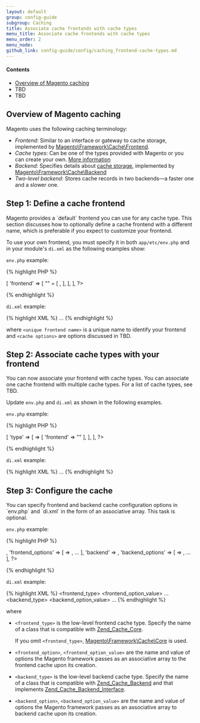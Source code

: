 ```yaml
---
layout: default
group: config-guide
subgroup: Caching
title: Associate cache frontends with cache types
menu_title: Associate cache frontends with cache types
menu_order: 2
menu_node: 
github_link: config-guide/config/caching_frontend-cache-types.md
---
```


#### Contents 

*	<a href="#cache-mage-over">Overview of Magento caching</a>
*	TBD
* TBD

<h2 id="cache-mage-over">Overview of Magento caching</h2>
Magento uses the following caching terminology:

* *Frontend*: Similar to an interface or gateway to cache storage, implemented by <a href="{{ site.mage2000url }}lib/internal/Magento/Framework/Cache/Frontend" target="_blank">Magento\Framework\Cache\Frontend</a>.
* *Cache types*: Can be one of the types provided with Magento or you can create your own. <a href="{{ site.gdeurl }}config-guide/config/caching-cache-type.html">More information</a>
* *Backend*: Specifies details about <a href="http://framework.zend.com/manual/1.12/en/zend.cache.backends.html" target="_blank">cache storage</a>, implemented by <a href="{{ site.mage2000url }}lib/internal/Magento/Framework/Cache/Backend" target="_blank">Magento\Framework\Cache\Backend</a>
* *Two-level backend*: Stores cache records in two backends&mdash;a faster one and a slower one.

<h2 id="cache-mage-frontend">Step 1: Define a cache frontend</h2>
Magento provides a `default` frontend you can use for any cache type. This section discusses how to optionally define a cache frontend with a different name, which is preferable if you expect to customize your frontend.
 
To use your own frontend, you must specify it in both `app/etc/env.php` and in your module's `di.xml` as the following examples show:

`env.php` example:

{% highlight PHP %}
<? php
'cache' => [
    'frontend' => [
        "<unique frontend name>" = [
             <cache options>,
        ],
    ],
],
?>
{% endhighlight %}

`di.xml` example:

{% highlight XML %}
<type name="Magento\App\Cache\Frontend\Pool">
    <arguments>
        <argument name="frontendSettings" xsi:type="array">
            <item name="<unique frontend name>" xsi:type="string">
               <cache options>
            </item>
            ...
        </argument>
    </arguments>
</type>
{% endhighlight %}

where `<unique frontend name>` is a unique name to identify your frontend and `<cache options>` are options discussed in TBD.

<h2 id="cache-mage-types">Step 2: Associate cache types with your frontend</h2>
You can now associate your frontend with cache types. You can associate one cache frontend with multiple cache types. For a list of cache types, see TBD.

Update `env.php` and `di.xml` as shown in the following examples.

`env.php` example:

{% highlight PHP %}
<? php
'cache' => [
    'type' => [
         <cache type> => [
             'frontend' => "<unique frontend name>"
        ],
    ],
],
?>
{% endhighlight %}

`di.xml` example:

{% highlight XML %}
<type name="Magento\App\Cache\Type\FrontendPool">
    <arguments>
        <argument name="typeFrontendMap" xsi:type="array">
            <item name="<cache type>" xsi:type="string"><unique frontend name></item>
            ...
        </argument>
    </arguments>
</type>
{% endhighlight %}


<h2 id="cache-mage-adv">Step 3: Configure the cache</h2>
You can specify frontend and backend cache configuration options in `env.php` and `di.xml` in the form of an associative array. This task is optional.

`env.php` example:

{% highlight PHP %}
<? php
'frontend' => <frontend_type>,
'frontend_options' => [
    <frontend_option> => <frontend_option_value>,
    ...
],
'backend' => <backend_type>,
'backend_options' => [
    <backend_option> => <backend_option_value>,
    ...
],
?>
{% endhighlight %}

`di.xml` example:

{% highlight XML %}
<item name="frontend" xsi:type="string"><frontend_type></item>
<item name="frontend_options" xsi:type="array">
    <item name="<frontend_option>" xsi:type="string"><frontend_option_value></item>
    ...
</item>
<item name="backend" xsi:type="string"><backend_type></item>
<item name="backend_options" xsi:type="array">
    <item name="<backend_option>" xsi:type="string"><backend_option_value></item>
    ...
</item>
{% endhighlight %}

where

*   `<frontend_type>` is the low-level frontend cache type. Specify the name of a class that is compatible with <a href="http://framework.zend.com/apidoc/1.7/Zend_Cache/Zend_Cache_Core.html" target="_blank">Zend_Cache_Core</a>. 

    If you omit `<frontend_type>`, <a href="{{ site.mage2000url }}lib/internal/Magento/Framework/Cache/Core.php" target="_blank">Magento\Framework\Cache\Core</a> is used.
*   `<frontend_option>`, `<frontend_option_value>` are the name and value of options the Magento framework passes as an associative array to the frontend cache upon its creation. 
*   `<backend_type>` is the low-level backend cache type. Specify the name of a class that is compatible with <a href="http://framework.zend.com/apidoc/1.7/Zend_Cache/Zend_Cache_Backend/Zend_Cache_Backend.html" target="_blank">Zend_Cache_Backend</a> and that implements <a href="http://framework.zend.com/apidoc/1.6/Zend_Cache/Zend_Cache_Backend/Zend_Cache_Backend_Interface.html" target="_blank">Zend_Cache_Backend_Interface</a>.
*   `<backend_option>`, `<backend_option_value>` are the name and value of options the Magento framework passes as an associative array to backend cache upon its creation.

